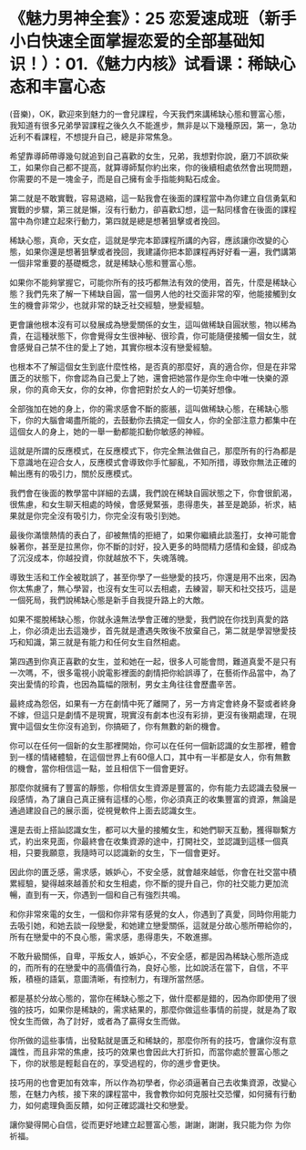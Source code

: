 # 《魅力男神全套》：25 恋爱速成班（新手小白快速全面掌握恋爱的全部基础知识！）：01.《魅力内核》试看课：稀缺心态和丰富心态

(音樂)，OK，歡迎來到魅力的一會兒課程，今天我們來講稀缺心態和豐富心態，我知道有很多兄弟學習課程之後久久不能進步，無非是以下幾種原因，第一，急功近利不看課程，不想提升自己，總是非常焦急。

希望靠導師帶導幾句就追到自己喜歡的女生，兄弟，我想對你說，磨刀不誤砍柴工，如果你自己都不提高，就算導師幫你約出來，你的後續相處依然會出現問題，你需要的不是一塊金子，而是自己擁有金手指能夠點石成金。

第二就是不敢實戰，容易退縮，這一點我會在後面的課程當中為你建立自信勇氣和實戰的步驟，第三就是懶，沒有行動力，卻喜歡幻想，這一點同樣會在後面的課程當中為你建立起來行動力，第四就是總是想著狙擊或者挽回。

稀缺心態，真命，天女症，這就是學完本節課程所講的內容，應該讓你改變的心態，如果你還是想著狙擊或者挽回，我建議你把本節課程再好好看一遍，我們講第一個非常重要的基礎概念，就是稀缺心態和豐富心態。

如果你不能夠掌握它，可能你所有的技巧都無法有效的使用，首先，什麼是稀缺心態？我們先來了解一下稀缺自圓，當一個男人他的社交面非常的窄，他能接觸到女生的機會非常少，也就非常的缺乏社交經驗，戀愛經驗。

更會讓他根本沒有可以發展成為戀愛關係的女生，這叫做稀缺自圓狀態，物以稀為貴，在這種狀態下，你會覺得女生很神秘、很珍貴，你可能隨便接觸一個女生，就會感覺自己禁不住的愛上了她，其實你根本沒有戀愛經驗。

也根本不了解這個女生到底什麼性格，是否真的那麼好，真的適合你，但是在非常匱乏的狀態下，你會認為自己愛上了她，還會把她當作是你生命中唯一快樂的源泉，你的真命天女，你的女神，你會把對於女人的一切美好想像。

全部強加在她的身上，你的需求感會不斷的膨脹，這叫做稀缺心態，在稀缺心態下，你的大腦會竭盡所能的，去鼓動你去搞定一個女人，你的全部注意力都集中在這個女人的身上，她的一舉一動都能扣動你敏感的神經。

這就是所謂的反應模式，在反應模式下，你完全無法做自己，那麼所有的行為都是下意識地在迎合女人，反應模式會導致你手忙腳亂，不知所措，導致你無法正確的輸出應有的吸引力，關於反應模式。

我們會在後面的教學當中詳細的去講，我們說在稀缺自圓狀態之下，你會很飢渴，很焦慮，和女生聊天相處的時候，會感覺緊張，患得患失，甚至是跪舔，祈求，結果就是你完全沒有吸引力，你完全沒有吸引到她。

最後你滿懷熱情的表白了，卻被無情的拒絕了，如果你繼續此談濫打，女神可能會躲著你，甚至是拉黑你，你不斷的討好，投入更多的時間精力感情和金錢，卻成為了沉沒成本，你越投資，你就越放不下，失魂落魄。

導致生活和工作全被耽誤了，甚至你學了一些戀愛的技巧，你還是用不出來，因為你太焦慮了，無心學習，也沒有女生可以去相處，去練習，聊天和社交技巧，這是一個死局，我們說稀缺心態是新手自我提升路上的大敵。

如果不擺脫稀缺心態，你就永遠無法學會正確的戀愛，我們說在你找到真愛的路上，你必須走出去這幾步，首先就是遭遇失敗後不放棄自己，第二就是學習戀愛技巧和知識，第三就是有能力和任何女生自然相處。

第四遇到你真正喜歡的女生，並和她在一起，很多人可能會問，難道真愛不是只有一次嗎，不，很多電視小說電影裡面的劇情把你給誤導了，在藝術作品當中，為了突出愛情的珍貴，也因為篇幅的限制，男女主角往往會歷盡辛苦。

最終成為怨侶，如果有一方在劇情中死了離開了，另一方肯定會終身不娶或者終身不嫁，但這只是劇情不是現實，現實沒有劇本也沒有彩排，更沒有後期處理，在現實中這個女生你沒有追到，你搞砸了，你有無數的新的機會。

你可以在任何一個新的女生那裡開始，你可以在任何一個新認識的女生那裡，體會到一樣的情緒體驗，在這個世界上有60億人口，其中有一半都是女人，你有無數的機會，當你相信這一點，並且相信下一個會更好。

那麼你就擁有了豐富的靜態，你相信女生資源是豐富的，你有能力去認識去發展一段感情，為了讓自己真正擁有這樣的心態，你必須真正的收集豐富的資源，無論是通過建設自己的展示面，從視覺軟件上面去認識女生。

還是去街上搭訕認識女生，都可以大量的接觸女生，和她們聊天互動，獲得聯繫方式，約出來見面，你最終會在收集資源的途中，打開社交，並認識到這樣一個真相，只要我願意，我隨時可以認識新的女生，下一個會更好。

因此你的匱乏感，需求感，嫉妒心，不安全感，就會越來越低，你會在社交當中積累經驗，變得越來越善於和女生相處，你不斷的提升自己，你的社交能力更加流暢，直到有一天，你遇到一個和自己有強烈共鳴。

和你非常來電的女生，一個和你非常有感覺的女人，你遇到了真愛，同時你用能力去吸引她，和她去談一段戀愛，和她建立戀愛關係，這就是分故心態所帶給你的，所有在戀愛中的不良心態，需求感，患得患失，不敢進挪。

不敢升級關係，自卑，平叛女人，嫉妒心，不安全感，都是因為稀缺心態所造成的，而所有的在戀愛中的高價值行為，良好心態，比如說活在當下，自信，不平叛，積極的語氣，意圖清晰，有控制力，有理所當然感。

都是基於分故心態的，當你在稀缺心態之下，做什麼都是錯的，因為你即使用了很強的技巧，如果你是稀缺的，需求結果的，那麼你做這些事情的前提，就是為了取悅女生而做，為了討好，或者為了贏得女生而做。

你所做的這些事情，出發點就是匱乏和稀缺的，那麼你所有的技巧，會讓你沒有意識性，而且非常的焦慮，技巧的效果也會因此大打折扣，而當你處於豐富心態之下，你的狀態是輕鬆自在的，享受過程的，你的進步會更快。

技巧用的也會更加有效率，所以作為初學者，你必須逼著自己去收集資源，改變心態，在魅力內核，接下來的課程當中，我會教你如何克服社交恐懼，如何擁有行動力，如何處理負面反饋，如何正確認識社交和戀愛。

讓你變得開心自信，從而更好地建立起豐富心態，謝謝，謝謝，我只能为你 为你祈福。